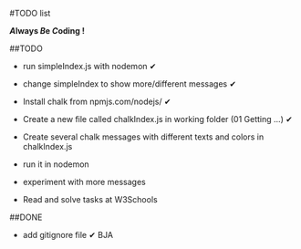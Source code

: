 #TODO list

__*A*lways *B*e *C*oding !__

##TODO
* run simpleIndex.js with nodemon ✔
* change simpleIndex to show more/different messages ✔

* Install chalk from npmjs.com/nodejs/ ✔
* Create a new file called chalkIndex.js in working folder (01 Getting ...) ✔
* Create several chalk messages with different texts and colors in chalkIndex.js
* run it in nodemon
* experiment with more messages

* Read and solve tasks at W3Schools

##DONE
* add gitignore file ✔ BJA
